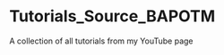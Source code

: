 Tutorials_Source_BAPOTM
=======================

A collection of all tutorials from my YouTube page
